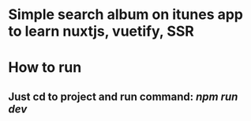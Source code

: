 # Simple search album on itunes app to learn nuxtjs, vuetify, SSR

# How to run
## Just cd to project and run command: *npm run dev*
